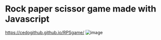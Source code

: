 # Rock paper scissor game made with Javascript
https://cedogithub.github.io/RPSgame/
![image](https://user-images.githubusercontent.com/39746523/205467188-531bbf7e-625d-42de-b0d4-f95274618536.png)
